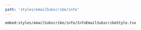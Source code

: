 ```yaml
---
path: 'styles/emailSubscribe/info'
---
```


`embed:styles/emailSubscribe/info/InfoEmailSubscribeStyle.tsx`
